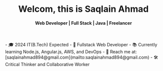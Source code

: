 <div align="center">
<h1 align="center">Welcom, this is Saqlain Ahmad</h1>
<h4 align="center">Web Developer | Full Stack | Java | Freelancer</h4>
</div>
<br/>
<br/>
<div>
  - 🎓 2024 IT(B.Tech) Expected
  - 💼 Fullstack Web Developer
  - 📚 Currently learning Node.js, Angular.js, AWS, and DevOps
  - 📧 Reach me at: [saqlainahmad894@gmail.com](mailto:saqlainahmad894@gmail.com)
  - 🛠️ Critical Thinker and Collaborative Worker
</div>
<br>
